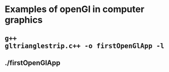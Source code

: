 # Examples of openGl in computer graphics

## <pre>g++ gltrianglestrip.c++ -o firstOpenGlApp -lglut -lGLU -lGL</pre>

## ./firstOpenGlApp